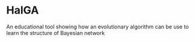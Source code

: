 # HalGA
An educational tool showing how an evolutionary algorithm can be use to learn the structure of Bayesian network
